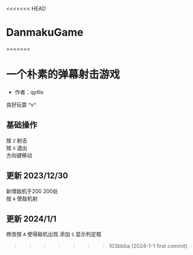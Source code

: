 <<<<<<< HEAD
# DanmakuGame
=======
# 一个朴素的弹幕射击游戏
- 作者：qytlix  

良好玩耍 ^v^

## 基础操作
按 `Z` 射击  
按 `X` 退出  
方向键移动

## 更新 2023/12/30
新增敌机于200 200处  
按 `A` 使敌机射  

## 更新 2024/1/1
修改按 `A` 使得敌机出现
添加 `S` 显示判定框
>>>>>>> 103bbba (2024-1-1 first commit)
